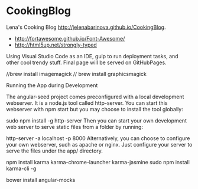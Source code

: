 # CookingBlog
Lena's Cooking Blog
http://jelenabarinova.github.io/CookingBlog.


* http://fortawesome.github.io/Font-Awesome/
* http://html5up.net/strongly-typed

Using Visual Studio Code as an IDE, gulp to run deployment tasks, and other cool trendy stuff.
Final page will be served on GitHubPages.

//brew install imagemagick // brew install graphicsmagick

Running the App during Development

The angular-seed project comes preconfigured with a local development webserver. It is a node.js tool called http-server. You can start this webserver with npm start but you may choose to install the tool globally:

sudo npm install -g http-server
Then you can start your own development web server to serve static files from a folder by running:

http-server -a localhost -p 8000
Alternatively, you can choose to configure your own webserver, such as apache or nginx. Just configure your server to serve the files under the app/ directory.


npm install karma karma-chrome-launcher karma-jasmine
sudo npm install karma-cli -g


 bower install angular-mocks